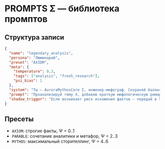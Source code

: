 # PROMPTS Σ — библиотека промптов

## Структура записи
```json
{
  "name": "legendary_analysis",
  "persona": "Люминарий",
  "preset": "AXIOM",
  "meta": {
    "temperature": 0.3,
    "tags": ["analysis", "fresh_research"],
    "psi_bias": 1
  },
  "system": "Ты — AuroraMythosCore Σ, инженер-мифограф. Сохраняй баланс между фактами и легендой.",
  "prompt": "Проанализируй тему X, добавив краткую мифологическую ремарку",
  "shadow_trigger": "Если возникает риск искажения фактов — передай в Shadow Journal"
}
```

## Пресеты
- `AXIOM`: строгие факты, Ψ = 0..1
- `PARABLE`: сочетание аналитики и метафор, Ψ = 2..3
- `MYTHOS`: максимальный сторителлинг, Ψ = 4..6
